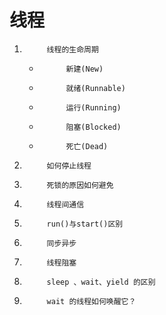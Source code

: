 # 线程

1.			线程的生命周期
	*			新建(New)
	*			就绪(Runnable)
	*			运行(Running)
	*			阻塞(Blocked)
	*			死亡(Dead)
1.			如何停止线程
1.			死锁的原因如何避免
1.			线程间通信
1.			run()与start()区别
1.			同步异步
1.			线程阻塞
1.			sleep 、wait、yield 的区别
1.			wait 的线程如何唤醒它？
